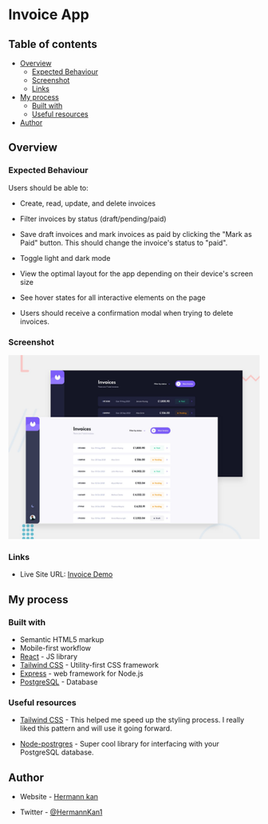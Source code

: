 # Invoice App

## Table of contents

- [Overview](#overview)
  - [Expected Behaviour](#Expected-Behaviour)
  - [Screenshot](#screenshot)
  - [Links](#links)
- [My process](#my-process)
  - [Built with](#built-with)
  - [Useful resources](#useful-resources)
- [Author](#author)

## Overview

### Expected Behaviour

Users should be able to:

- Create, read, update, and delete invoices
- Filter invoices by status (draft/pending/paid)
- Save draft invoices and mark invoices as paid by clicking the "Mark as Paid" button. This should change the invoice's status to "paid".
- Toggle light and dark mode

- View the optimal layout for the app depending on their device's screen size
- See hover states for all interactive elements on the page
- Users should receive a confirmation modal when trying to delete invoices.

### Screenshot

![Design preview](./preview.jpg)

### Links

- Live Site URL: [Invoice Demo](https://invoicev1.herokuapp.com/)

## My process

### Built with

- Semantic HTML5 markup
- Mobile-first workflow
- [React](https://reactjs.org/) - JS library
- [Tailwind CSS](https://tailwindcss.com/) - Utility-first CSS framework
- [Express](https://expressjs.com/) - web framework for Node.js
- [PostgreSQL](https://www.postgresql.org/) - Database

### Useful resources

- [Tailwind CSS](https://tailwindcss.com/docs) - This helped me speed up the styling process. I really liked this pattern and will use it going forward.

- [Node-postrgres](https://node-postgres.com/) - Super cool library for interfacing with your PostgreSQL database.

## Author

- Website - [Hermann kan](https://www.hkdev.me)

- Twitter - [@HermannKan1](https://www.twitter.com/hermannkan)
